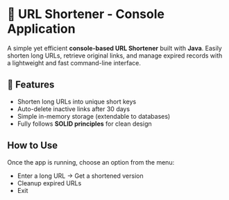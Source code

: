 # 🔗 URL Shortener - Console Application

A simple yet efficient **console-based URL Shortener** built with **Java**. Easily shorten long URLs, retrieve original links, and manage expired records with a lightweight and fast command-line interface.

## 🚀 Features
* Shorten long URLs into unique short keys
* Auto-delete inactive links after 30 days
* Simple in-memory storage (extendable to databases)
* Fully follows **SOLID principles** for clean design

## How to Use
Once the app is running, choose an option from the menu:
* Enter a long URL → Get a shortened version
* Cleanup expired URLs
* Exit
